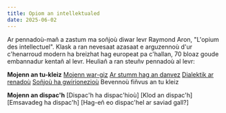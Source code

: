 ```yaml
---
title: Opiom an intellektualed
date: 2025-06-02
---
```

Ar pennadoù-mañ a zastum ma soñjoù diwar levr Raymond Aron, "L'opium des intellectuel". Klask a ran nevesaat azasaat e arguzennoù d'ur c'henarroud modern ha breizhat hag europeat pa c'hallan, 70 bloaz goude embannadur kentañ al levr. Heuliañ a ran steuñv pennadoù al levr:

**Mojenn an tu-kleiz**
[Mojenn war-giz](mojenn-war-giz) 
[Ar stumm hag an danvez](stumm-ha-danvez) 
[Dialektik ar renadoù](dialektik-ar-renadou) 
[Soñjoù ha gwirionezioù](soñjou-ha-giwirioneziou)
Bevennoù fiñvus an tu kleiz

**Mojenn an dispac'h**
[Dispac'h ha dispac'hioù]
[Klod an dispac'h]
[Emsavadeg ha dispac'h]
[Hag-eñ eo dispac'hel ar saviad gall?]
